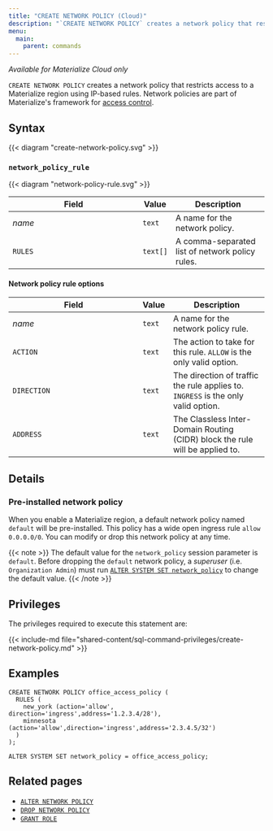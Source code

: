 ```yaml
---
title: "CREATE NETWORK POLICY (Cloud)"
description: "`CREATE NETWORK POLICY` creates a network policy that restricts access to a Materialize Cloud region using IP-based rules."
menu:
  main:
    parent: commands
---
```


*Available for Materialize Cloud only*

`CREATE NETWORK POLICY` creates a network policy that restricts access to a
Materialize region using IP-based rules. Network policies are part of
Materialize's framework for [access control](/security/access-control/).

## Syntax

{{< diagram "create-network-policy.svg" >}}

### `network_policy_rule`

{{< diagram "network-policy-rule.svg" >}}

| <div style="min-width:240px">Field</div>  | Value            | Description
|-------------------------------------------|------------------|------------------------------------------------
| _name_                                    | `text`           | A name for the network policy.
| `RULES`                                   | `text[]`         | A comma-separated list of network policy rules.

#### Network policy rule options

| <div style="min-width:240px">Field</div>  | Value            | Description
|-------------------------------------------|------------------|------------------------------------------------
| _name_                                    | `text`           | A name for the network policy rule.
| `ACTION`                                  | `text`           | The action to take for this rule. `ALLOW` is the only valid option.
| `DIRECTION`                               | `text`           | The direction of traffic the rule applies to. `INGRESS` is the only valid option.
| `ADDRESS`                                 | `text`           | The Classless Inter-Domain Routing (CIDR) block the rule will be applied to.

## Details

### Pre-installed network policy

When you enable a Materialize region, a default network policy named `default`
will be pre-installed. This policy has a wide open ingress rule `allow
0.0.0.0/0`. You can modify or drop this network policy at any time.

{{< note >}}
The default value for the `network_policy` session parameter is `default`.
Before dropping the `default` network policy, a _superuser_ (i.e. `Organization
Admin`) must run [`ALTER SYSTEM SET network_policy`](/sql/alter-system-set) to
change the default value.
{{< /note >}}

## Privileges

The privileges required to execute this statement are:

{{< include-md
file="shared-content/sql-command-privileges/create-network-policy.md" >}}

## Examples

```mzsql
CREATE NETWORK POLICY office_access_policy (
  RULES (
    new_york (action='allow', direction='ingress',address='1.2.3.4/28'),
    minnesota (action='allow',direction='ingress',address='2.3.4.5/32')
  )
);
```

```mzsql
ALTER SYSTEM SET network_policy = office_access_policy;
```

## Related pages

- [`ALTER NETWORK POLICY`](../alter-network-policy)
- [`DROP NETWORK POLICY`](../drop-network-policy)
- [`GRANT ROLE`](../grant-role)
